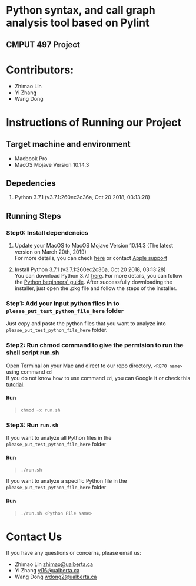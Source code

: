 # Python syntax, and call graph analysis tool based on Pylint
## CMPUT 497 Project

# Contributors:
* Zhimao Lin
* Yi Zhang
* Wang Dong

# Instructions of Running our Project
## Target machine and environment
* Macbook Pro
* MacOS Mojave Version 10.14.3

## Depedencies
1. Python 3.7.1 (v3.7.1:260ec2c36a, Oct 20 2018, 03:13:28)

## Running Steps
### Step0: Install dependencies
1. Update your MacOS to MacOS Mojave Version 10.14.3 (The latest version on March 20th, 2019) <br> 
   For more details, you can check [here](https://support.apple.com/en-ca/macos/mojave) or contact [Apple support](https://getsupport.apple.com/?caller=psp&PRKEYS=PF6)

2. Install Python 3.7.1 (v3.7.1:260ec2c36a, Oct 20 2018, 03:13:28) <br>
   You can download Python 3.7.1 [here](https://www.python.org/ftp/python/3.7.1/python-3.7.1-macosx10.6.pkg). For more details, you can follow the [Python beginners' guide](https://wiki.python.org/moin/BeginnersGuide/Download). After successfully downloading the installer, just open the .pkg file and follow the steps of the installer.

### Step1: Add your input python files in to `please_put_test_python_file_here` folder
Just copy and paste the python files that you want to analyze into `please_put_test_python_file_here` folder. 

### Step2: Run chmod command to give the permision to run the shell script run.sh
Open Terminal on your Mac and direct to our repo directory, `<REPO name>` using command `cd` <br>
  If you do not know how to use command `cd`, you can Google it or check this [tutorial](https://macpaw.com/how-to/use-terminal-on-mac).

#### Run
  > ```chmod +x run.sh```


### Step3: Run `run.sh`
If you want to analyze all Python files in the `please_put_test_python_file_here` folder
#### Run
  > ```./run.sh```

If you want to analyze a specific Python file in the `please_put_test_python_file_here` folder
#### Run
  > ```./run.sh <Python File Name>```

# Contact Us
If you have any questions or concerns, please email us:
* Zhimao Lin <zhimao@ualberta.ca>
* Yi Zhang <yi16@ualberta.ca>
* Wang Dong <wdong2@ualberta.ca>